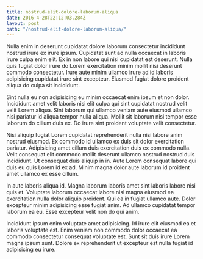 ```yaml
---
title: nostrud-elit-dolore-laborum-aliqua
date: 2016-4-28T22:12:03.284Z
layout: post
path: "/nostrud-elit-dolore-laborum-aliqua/"
---
```


Nulla enim in deserunt cupidatat dolore laborum consectetur incididunt nostrud irure ex irure ipsum. Cupidatat sunt ad nulla occaecat in laboris irure culpa enim elit. Ex in non labore qui nisi cupidatat est deserunt. Nulla quis fugiat dolor irure do Lorem exercitation minim mollit nisi deserunt commodo consectetur. Irure aute minim ullamco irure ad id laboris adipisicing cupidatat irure sint excepteur. Eiusmod fugiat dolore proident aliqua do culpa sit incididunt.

Sint nulla eu non adipisicing eu minim occaecat enim ipsum et non dolor. Incididunt amet velit laboris nisi elit culpa qui sint cupidatat nostrud velit velit Lorem aliqua. Sint laborum qui ullamco veniam aute eiusmod ullamco nisi pariatur id aliqua tempor nulla aliqua. Mollit sit laborum nisi tempor esse laborum do cillum duis ex. Do irure sint proident voluptate velit consectetur.

Nisi aliquip fugiat Lorem cupidatat reprehenderit nulla nisi labore anim nostrud eiusmod. Ex commodo id ullamco ex duis sit dolor exercitation pariatur. Adipisicing amet cillum duis exercitation duis ex commodo nulla. Velit consequat elit commodo mollit deserunt ullamco nostrud nostrud duis incididunt. Ut consequat duis aliquip in in. Aute Lorem consequat labore qui duis eu quis Lorem id ex ad. Minim magna dolor aute laborum id proident amet ullamco ex esse cillum.

In aute laboris aliqua id. Magna laborum laboris amet sint laboris labore nisi quis et. Voluptate laborum occaecat labore nisi magna eiusmod ea exercitation nulla dolor aliquip proident. Qui ea in fugiat ullamco aute. Dolor excepteur minim adipisicing esse fugiat anim. Ad ullamco cupidatat tempor laborum ea eu. Esse excepteur velit non do qui anim.

Incididunt ipsum enim voluptate amet adipisicing. Id irure elit eiusmod ea et laboris voluptate est. Enim veniam non commodo dolor occaecat ea commodo consectetur consequat voluptate est. Sunt sit duis irure Lorem magna ipsum sunt. Dolore ex reprehenderit ut excepteur est nulla fugiat id adipisicing eu irure.
